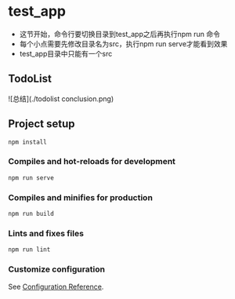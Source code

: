 # test_app
- 这节开始，命令行要切换目录到test_app之后再执行npm run 命令
- 每个小点需要先修改目录名为src，执行npm run serve才能看到效果
- test_app目录中只能有一个src

## TodoList

![总结](./todolist conclusion.png)


## Project setup
```
npm install
```

### Compiles and hot-reloads for development
```
npm run serve
```

### Compiles and minifies for production
```
npm run build
```

### Lints and fixes files
```
npm run lint
```

### Customize configuration
See [Configuration Reference](https://cli.vuejs.org/config/).
